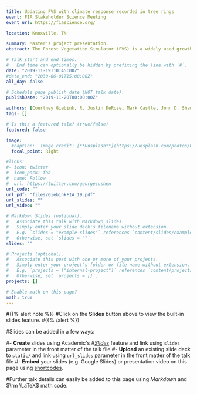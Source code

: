 ```yaml
---
title: Updating FVS with climate response recorded in tree rings
event: FIA Stakeholder Science Meeting
event_url: https://fiascience.org/

location: Knoxville, TN

summary: Master's project presentation.
abstract: The Forest Vegetation Simulator (FVS) is a widely used growth and yield model that uses tree and plot data to simulate growth, mortality, and response to treatments for forest stands to inform management decisions. The current version of FVS lacks the direct effect of climate variation on diameter growth. I use the climate response recorded in tree rings, complemented by inventory data from the ecologically unbiased Interior West-Forest Inventory and Analysis (IW-FIA) program to parameterize the diameter growth for several species in the Utah variant of FVS. Combining tree rings and forest inventory data allows me to parse the multiple drivers of tree growth and forest stand development, such as climate, competition, and site characteristics.

# Talk start and end times.
#   End time can optionally be hidden by prefixing the line with `#`.
date: "2019-11-19T10:45:00Z"
#date_end: "2030-06-01T15:00:00Z"
all_day: false

# Schedule page publish date (NOT talk date).
publishDate: "2019-11-20T00:00:00Z"

authors: [Courtney Giebink, R. Justin DeRose, Mark Castle, John D. Shaw, & Margaret E.K. Evans]
tags: []

# Is this a featured talk? (true/false)
featured: false

image:
  #caption: 'Image credit: [**Unsplash**](https://unsplash.com/photos/bzdhc5b3Bxs)'
  focal_point: Right

#links:
#- icon: twitter
#  icon_pack: fab
#  name: Follow
#  url: https://twitter.com/georgecushen
url_code: ""
url_pdf: "files/GiebinkFIA_19.pdf"
url_slides: ""
url_video: ""

# Markdown Slides (optional).
#   Associate this talk with Markdown slides.
#   Simply enter your slide deck's filename without extension.
#   E.g. `slides = "example-slides"` references `content/slides/example-slides.md`.
#   Otherwise, set `slides = ""`.
slides: ""

# Projects (optional).
#   Associate this post with one or more of your projects.
#   Simply enter your project's folder or file name without extension.
#   E.g. `projects = ["internal-project"]` references `content/project/deep-learning/index.md`.
#   Otherwise, set `projects = []`.
projects: []

# Enable math on this page?
math: true
---
```


#{{% alert note %}}
#Click on the **Slides** button above to view the built-in slides feature.
#{{% /alert %}}

#Slides can be added in a few ways:

#- **Create** slides using Academic's #[*Slides*](https://sourcethemes.com/academic/docs/managing-content/#create-slides) feature and link using `slides` parameter in the front matter of the talk file
#- **Upload** an existing slide deck to `static/` and link using `url_slides` parameter in the front matter of the talk file
#- **Embed** your slides (e.g. Google Slides) or presentation video on this page using [shortcodes](https://sourcethemes.com/academic/docs/writing-markdown-latex/).

#Further talk details can easily be added to this page using *Markdown* and $\rm \LaTeX$ math code.
